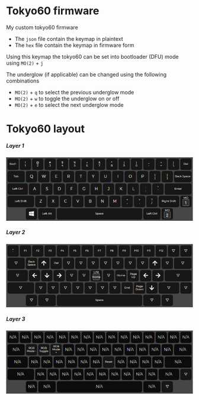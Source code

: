 # Tokyo60 firmware
My custom tokyo60 firmware

* The `json` file contain the keymap in plaintext   
* The `hex` file contain the keymap in firmware form

Using this keymap the tokyo60 can be set into bootloader (DFU) mode using `MO(2)` + `j`

The underglow (if applicable) can be changed using the following combinations
* `MO(2)` + `q` to select the previous underglow mode
* `MO(2)` + `w` to toggle the underglow on or off
* `MO(2)` + `e` to select the next underglow mode

# Tokyo60 layout
##### Layer 1
![layer 1][layer1]
##### Layer 2
![layer 2][layer2]
##### Layer 3
![layer 3][layer3]

[layer1]: images/layer1.png "Layer 1"
[layer2]: images/layer2.png "Layer 2"
[layer3]: images/layer3.png "Layer 3"